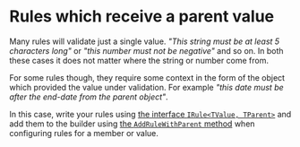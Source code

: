 # Rules which receive a parent value

Many rules will validate just a single value. _"This string must be at least 5 characters long"_ or _"this number must not be negative"_ and so on. In both these cases it does not matter where the string or number come from.

For some rules though, they require some context in the form of the object which provided the value under validation. For example _"this date must be after the end-date from the parent object"_.

In this case, write your rules using [the interface `IRule<TValue, TParent>`] and add them to the builder using [the `AddRuleWithParent` method] when configuring rules for a member or value.

[the interface `IRule<TValue, TParent>`]:TODO
[the `AddRuleWithParent` method]:TODO